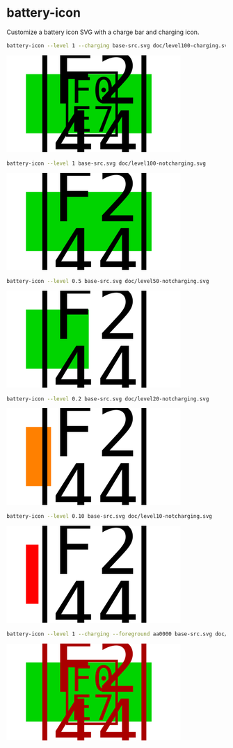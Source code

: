 # battery-icon

Customize a battery icon SVG with a charge bar and charging icon.

```bash
battery-icon --level 1 --charging base-src.svg doc/level100-charging.svg
```
![fully-charged, plugged in](./doc/level100-charging.svg)

```bash
battery-icon --level 1 base-src.svg doc/level100-notcharging.svg
```
![fully-charged, not plugged in](./doc/level100-notcharging.svg)

```bash
battery-icon --level 0.5 base-src.svg doc/level50-notcharging.svg
```
![50% charged, not plugged in](./doc/level50-notcharging.svg)

```bash
battery-icon --level 0.2 base-src.svg doc/level20-notcharging.svg
```
![20% charged, not plugged in](./doc/level20-notcharging.svg)

```bash
battery-icon --level 0.10 base-src.svg doc/level10-notcharging.svg
```
![10% charged, not plugged in](./doc/level10-notcharging.svg)

```bash
battery-icon --level 1 --charging --foreground aa0000 base-src.svg doc/level100-charging-red.svg
```
![fully-charged, plugged in, red text](./doc/level100-charging-red.svg)
